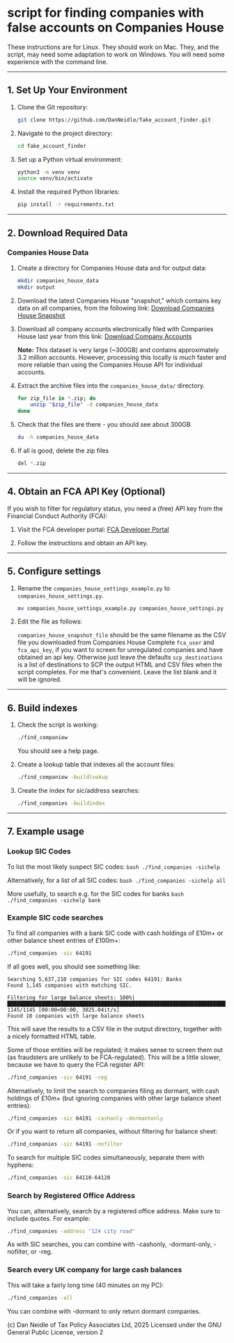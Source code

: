 # script for finding companies with false accounts on Companies House

These instructions are for Linux. They should work on Mac. They, and the script, may need some adaptation to work on Windows.
You will need some experience with the command line.

---

## 1. Set Up Your Environment

1. Clone the Git repository:
    ```bash
    git clone https://github.com/DanNeidle/fake_account_finder.git
    ```

2. Navigate to the project directory:
    ```bash
    cd fake_account_finder
    ```

3. Set up a Python virtual environment:
    ```bash
    python3 -m venv venv
    source venv/bin/activate
    ```

4. Install the required Python libraries:
    ```bash
    pip install -r requirements.txt
    ```

---

## 2. Download Required Data

### Companies House Data

1. Create a directory for Companies House data and for output data:
    ```bash
    mkdir companies_house_data
    mkdir output
    ```

2. Download the latest Companies House "snapshot," which contains key data on all companies, from the following link:
   [Download Companies House Snapshot](https://download.companieshouse.gov.uk/en_output.html)

3. Download all company accounts electronically filed with Companies House last year from this link:
   [Download Company Accounts](https://download.companieshouse.gov.uk/en_monthlyaccountsdata.html)  

   **Note:** This dataset is very large (~300GB) and contains approximately 3.2 million accounts. However, processing this locally is *much* faster and more reliable than using the Companies House API for individual accounts.

4. Extract the archive files into the `companies_house_data/` directory.
    ```bash
    for zip_file in *.zip; do
        unzip "$zip_file" -d companies_house_data
    done
    ```
    
5. Check that the files are there - you should see about 300GB
   ```bash
   du -h companies_house_data
   ```

6. If all is good, delete the zip files
   ```bash
   del *.zip
   ```

---

## 4. Obtain an FCA API Key (Optional)

If you wish to filter for regulatory status, you need a (free) API key from the Financial Conduct Authority (FCA):

1. Visit the FCA developer portal:
   [FCA Developer Portal](https://register.fca.org.uk/Developer/ShAPI_LoginPage?startURL=%2FDeveloper%2Fs%2F)

2. Follow the instructions and obtain an API key.

---

## 5. Configure settings

1. Rename the `companies_house_settings_example.py` to `companies_house_settings.py`.
   ```bash
   mv companies_house_settings_example.py companies_house_settings.py
   ```

2. Edit the file as follows:

   `companies_house_snapshot_file` should be the same filename as the CSV file you downloaded from Companies House
   Complete `fca_user` and `fca_api_key`, if you want to screen for unregulated companies and have obtained an api key. Otherwise just leave the defaults
   `scp_destinations` is a list of destinations to SCP the output HTML and CSV files when the script completes. For me that's convenient. Leave the list blank and it will be ignored.

---

## 6. Build indexes

1. Check the script is working:
    ```bash
    ./find_companiew
    ```

    You should see a help page.

2. Create a lookup table that indexes all the account files:
    ```bash
    ./find_companiew -buildlookup
    ```

2. Create the index for sic/address searches:
    ```bash
    ./find_companies -buildindex
    ```

---

## 7. Example usage

### Lookup SIC Codes

To list the most likely suspect SIC codes:
    ```bash
    ./find_companies -sichelp
    ```

Alternatively, for a list of all SIC codes:
    ```bash
    ./find_companies -sichelp all
    ```

More usefully, to search e.g. for the SIC codes for banks
    ```bash
    ./find_companies -sichelp bank
    ```

### Example SIC code searches
    
To find all companies with a bank SIC code with cash holdings of £10m+ or other balance sheet entries of £100m+:
```bash
./find_companies -sic 64191
```

If all goes well, you should see something like:
```output
Searching 5,637,210 companies for SIC codes 64191: Banks
Found 1,145 companies with matching SIC.

Filtering for large balance sheets: 100%|██████████████████████████████████████████████████████████████████████| 1145/1145 [00:00<00:00, 3025.04it/s]
Found 18 companies with large balance sheets
```

This will save the results to a CSV file in the output directory, together with a nicely formatted HTML table.

Some of those entities will be regulated; it makes sense to screen them out (as fraudsters are unlikely to be FCA-regulated). This will be a little slower, because we have to query the FCA register API:
```bash
./find_companies -sic 64191 -reg
```

Alternatively, to limit the search to companies filing as dormant, with cash holdings of £10m+ (but ignoring companies with other large balance sheet entries):
```bash
./find_companies -sic 64191 -cashonly -dormantonly
```

Or if you want to return all companies, without filtering for balance sheet:
```bash
./find_companies -sic 64191 -nofilter
``` 

To search for multiple SIC codes simultaneously, separate them with hyphens:
```bash
./find_companies -sic 64110-64120
```

### Search by Registered Office Address

You can, alternatively, search by a registered office address. Make sure to include quotes. For example:
```bash
./find_companies -address "124 city road"
```

As with SIC searches, you can combine with -cashonly, -dormant-only, -nofilter, or -reg. 

### Search every UK company for large cash balances

This will take a fairly long time (40 minutes on my PC):
```bash
./find_companies -all
```

You can combine with -dormant to only return dormant companies.



(c) Dan Neidle of Tax Policy Associates Ltd, 2025
Licensed under the GNU General Public License, version 2
